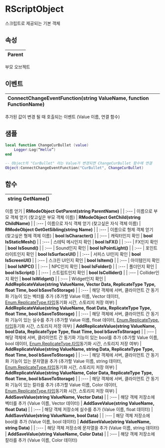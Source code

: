 # **RScriptObject**

스크립트로 제공되는 기본 객체 
## **속성**

| **Parent** |
| :--- |
부모 오브젝트 
## **이벤트**

| **ConnectChangeEventFunction(string ValueName, function FunctionName)** |
| :--- |
추가된 값이 변경 될 때 호출되는 이벤트 (Value 이름, 연결 함수) 
## **샘플**


```lua
local function ChangeCurBullet (value)
	Logger:Log(“Hello”)
end

-- Object의 "CurBullet" 라는 Value가 변경되면 ChangeCurBullet 함수에 연결
Object:ConnectChangeEventFunction("CurBullet", ChangeCurBullet)	 
```
## **함수**

| **string GetName()** |
| :--- |
이름 얻기 
| **RModeObject GetParent(string ParentName)** |
| :--- |
이름으로 부모 객체 얻기 (찾고싶은 부모 객체 이름) 
| **RModeObject GetChild(string ChildName)** |
| :--- |
이름으로 자식 객체 얻기 (찾고싶은 자식 객체 이름) 
| **RModeObject GetGetSibling(string Name)** |
| :--- |
이름으로 형제 객체 얻기 (찾고싶은 형제 객체 이름) 
| **bool IsCharacter()** |
| :--- |
캐릭터인지 확인 
| **bool IsStaticMesh()** |
| :--- |
스테틱 메시인지 확인 
| **bool IsFX()** |
| :--- |
FX인지 확인 
| **bool IsSound()** |
| :--- |
Sound인지 확인 
| **bool IsPointLight()** |
| :--- |
포인트 라이트인지 확인 
| **bool IsSurfaceUI()** |
| :--- |
서피스 UI인지 확인 
| **bool IsScreenUI()** |
| :--- |
스크린 UI인지 확인 
| **bool IsItem()** |
| :--- |
아이템인지 확인 
| **bool IsNPC()** |
| :--- |
NPC인지 확인 
| **bool IsFolder()** |
| :--- |
폴더인지 확인 
| **bool IsScript()** |
| :--- |
스트립트인지 확인 
| **bool IsCollider()** |
| :--- |
Collider인지 확인 
| **bool IsWidget()** |
| :--- |
Widget인지 확인 
| **AddReplicateValue(string ValueName, Vector Data, ReplicateType Type, float Time, bool bSaveToStorage)** |
| :--- |
해당 객체에 서버, 클라이언트 간 동기화 기능이 있는 벡터를 추가 (추가할 Value 이름, Vector 데이터, [Enum.ReplicateType.타입](https://ditoland-utplus.gitbook.io/ditoland/api-reference/enums/replicatetype,)동기화 시간, 스토리지 저장 여부) 
| **AddReplicateValue(string ValueName, float Data, ReplicateType Type, float Time, bool bSaveToStorage)** |
| :--- |
해당 객체에 서버, 클라이언트 간 동기화 기능이 있는 실수를 추가 (추가할 Value 이름, float 데이터, [Enum.ReplicateType.타입](https://ditoland-utplus.gitbook.io/ditoland/api-reference/enums/replicatetype,)동기화 시간, 스토리지 저장 여부) 
| **AddReplicateValue(string ValueName, bool Data, ReplicateType Type, float Time, bool bSaveToStorage)** |
| :--- |
해당 객체에 서버, 클라이언트 간 동기화 기능이 있는 bool를 추가 (추가할 Value 이름, bool 데이터, [Enum.ReplicateType.타입](https://ditoland-utplus.gitbook.io/ditoland/api-reference/enums/replicatetype,)동기화 시간, 스토리지 저장 여부) 
| **AddReplicateValue(string ValueName, string Data, ReplicateType Type, float Time, bool bSaveToStorage)** |
| :--- |
해당 객체에 서버, 클라이언트 간 동기화 기능이 있는 문자열을 추가 (추가할 Value 이름, string 데이터, [Enum.ReplicateType.타입](https://ditoland-utplus.gitbook.io/ditoland/api-reference/enums/replicatetype,)동기화 시간, 스토리지 저장 여부) 
| **AddReplicateValue(string ValueName, Color Data, ReplicateType Type, float Time, bool bSaveToStorage)** |
| :--- |
해당 객체에 서버, 클라이언트 간 동기화 기능이 있는 칼라를 추가 (추가할 Value 이름, Color 데이터, [Enum.ReplicateType.타입](https://ditoland-utplus.gitbook.io/ditoland/api-reference/enums/replicatetype,)동기화 시간, 스토리지 저장 여부) 
| **AddSaveValue(string ValueName, Vector Data)** |
| :--- |
해당 객체 저장소에 벡터를 추가 (Value 이름, Vector 데이터) 
| **AddSaveValue(string ValueName, float Data)** |
| :--- |
해당 객체 저장소에 실수를 추가 (Value 이름, float 데이터) 
| **AddSaveValue(string ValueName, bool Data)** |
| :--- |
해당 객체 저장소에 bool을 추가 (Value 이름, bool 데이터) 
| **AddSaveValue(string ValueName, string Data)** |
| :--- |
해당 객체 저장소에 문자열을 추가 (Value 이름, string 데이터) 
| **AddSaveValue(string ValueName, Color Data)** |
| :--- |
해당 객체 저장소에 칼라를 추가 (Value 이름, Color 데이터) 
